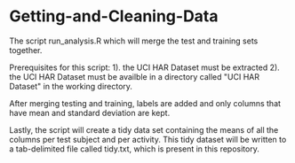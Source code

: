 Getting-and-Cleaning-Data
=========================

The script run_analysis.R which will merge the test and training sets together. 

Prerequisites for this script:
1). the UCI HAR Dataset must be extracted
2). the UCI HAR Dataset must be availble in a directory called "UCI HAR Dataset" in the working directory.

After merging testing and training, labels are added and only columns that have mean and standard deviation are kept.

Lastly, the script will create a tidy data set containing the means of all the columns per test subject and per activity. This tidy dataset will be written to a tab-delimited file called tidy.txt, which is present in this repository.
